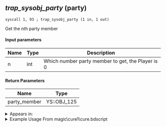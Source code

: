 ## *trap_sysobj_party* (party)

`syscall 1, 93 ; trap_sysobj_party (1 in, 1 out)`

Get the nth party member

#### Input parameters
| Name | Type | Description
|------|------|------------
| n   | int   | Which number party member to get, the Player is 0


#### Return Parameters
| Name | Type
|------|-----
| party_member   | YS::OBJ_125   


<details>
	<summary>Appears in:</summary>
| filename | Entity (obj)
|----------|-------------
| magic\cure1\cure.bdscript       |           
| magic\CURE_1\cure.bdscript       |           
| magic\CURE_1lk\cure.bdscript       |           
| magic\CURE_2\cure.bdscript       |           
| magic\CURE_2lk\cure.bdscript       |           
| magic\CURE_3\cure.bdscript       |           
| magic\CURE_3lk\cure.bdscript       |           
| obj\B_AL100_1ST\b_al.bdscript       | ((M) Volcano Lord)          
| obj\B_AL100_2ND\b_al.bdscript       | ((M) Blizzard Lord)          
| obj\B_AL100_FIRE\b_al.bdscript       | ((B) Volcanic Lord)          
| obj\B_AL100_ICE\b_al.bdscript       | ((B) Blizzard Lord)          
| obj\B_AL110\b_al.bdscript       | ((B) Volcanic Lord’s lava pool)          
| obj\B_AL120\b_al.bdscript       | ((B) Blizzard Lord’s ice spikes)          
| obj\B_EX110\b_ex.bdscript       | ((B) Axel (Twilight Town, 2nd fight))          
| obj\B_EX110_FRIEND\b_ex.bdscript       | ((A?) Axel)          
| obj\B_EX110_LV99\b_ex.bdscript       | ((B99) Axel (Limit Cut))          
| obj\B_EX110_SKIRMISH\b_ex.bdscript       | ((B) Axel (boss, freezes when RC is used) (SKIRMISH) (EX))          
| obj\B_EX140\b_ex.bdscript       | ((B) Xigbar)          
| obj\B_EX140_LV99\b_ex.bdscript       | ((B99) Xigbar (Limit Cut))          
| obj\B_EX370\b_ex.bdscript       | ((B) Zexion (Absent Silhouette))          
| obj\B_HE020\b_he.bdscript       | ((B) Cerberus)          
| obj\B_MU120\b_mu.bdscript       | ((B) Storm Rider)          
| obj\F_EH110\f_eh.bdscript       | ((F) Rising building (EH))          
| obj\F_NM010\f_nm.bdscript       | ((F) ??? (NM))          
| obj\M_EX650_HB\m_ex.bdscript       | ((M) Camo Cannon)          
| obj\M_EX740\m_ex.bdscript       | ((M) Crescendo)          
| obj\N_CM000_BTL\n_cm.bdscript       | ((N) Marluxia (BTL) (CM))          
| obj\N_EX760_BTL\n_ex.bdscript       | ((B) Pete (BTL))          
| obj\P_LK020\p_lk.bdscript       | ((P) Donald (LK))          

</details>

<details>
	<summary>Example Usage From magic\cure1\cure.bdscript</summary>
```plaintext
L323:
 popToSp 0
 pushFromPSp 16
 pushImm 4
 add 
 pushFromFSp 0
 syscall 1, 93 ; trap_sysobj_party (1 in, 1 out)
 memcpy 0
 pushFromPSp 16
 ret
```
</details>

